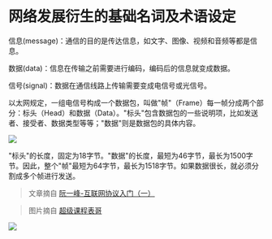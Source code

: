 # 网络发展衍生的基础名词及术语设定

信息(message)：通信的目的是传达信息，如文字、图像、视频和音频等都是信息。

数据(data)：信息在传输之前需要进行编码，编码后的信息就变成数据。

信号(signal)：数据在通信线路上传输需要变成电信号或光信号。


以太网规定，一组电信号构成一个数据包，叫做"帧"（Frame）每一帧分成两个部分：标头（Head）和数据（Data）。"标头"包含数据包的一些说明项，比如发送者、接受者、数据类型等等；"数据"则是数据包的具体内容。

![](https://i.postimg.cc/mk3mNh07/bg2012052904.png)

"标头"的长度，固定为18字节。"数据"的长度，最短为46字节，最长为1500字节。因此，整个"帧"最短为64字节，最长为1518字节。如果数据很长，就必须分割成多个帧进行发送。

> 文章摘自 [阮一峰-互联网协议入门（一）](http://www.ruanyifeng.com/blog/2012/05/internet_protocol_suite_part_i.html)

> 图片摘自 [超级课程表哥](https://blog.csdn.net/qq_25606103/article/details/51295965)

![](https://i.postimg.cc/bwNv77V0/20160502150850828.png)
